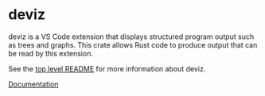 # deviz

deviz is a VS Code extension that displays structured program output such as trees and graphs.
This crate allows Rust code to produce output that can be read by this extension.

See the [top level README](https://github.com/branpk/deviz) for more information about deviz.

[Documentation](https://docs.rs/deviz)
